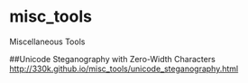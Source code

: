 # misc_tools
Miscellaneous Tools

##Unicode Steganography with Zero-Width Characters
http://330k.github.io/misc_tools/unicode_steganography.html

